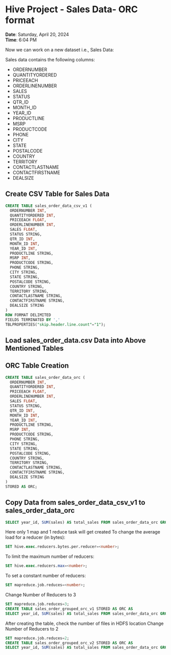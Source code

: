 # Hive Project - Sales Data- ORC format

**Date**: Saturday, April 20, 2024  
**Time**: 6:04 PM

Now we can work on a new dataset i.e., Sales Data:

Sales data contains the following columns:
- ORDERNUMBER
- QUANTITYORDERED
- PRICEEACH
- ORDERLINENUMBER
- SALES
- STATUS
- QTR_ID
- MONTH_ID
- YEAR_ID
- PRODUCTLINE
- MSRP
- PRODUCTCODE
- PHONE
- CITY
- STATE
- POSTALCODE
- COUNTRY
- TERRITORY
- CONTACTLASTNAME
- CONTACTFIRSTNAME
- DEALSIZE

## Create CSV Table for Sales Data

```sql
CREATE TABLE sales_order_data_csv_v1 (
  ORDERNUMBER INT,
  QUANTITYORDERED INT,
  PRICEEACH FLOAT,
  ORDERLINENUMBER INT,
  SALES FLOAT,
  STATUS STRING,
  QTR_ID INT,
  MONTH_ID INT,
  YEAR_ID INT,
  PRODUCTLINE STRING,
  MSRP INT,
  PRODUCTCODE STRING,
  PHONE STRING,
  CITY STRING,
  STATE STRING,
  POSTALCODE STRING,
  COUNTRY STRING,
  TERRITORY STRING,
  CONTACTLASTNAME STRING,
  CONTACTFIRSTNAME STRING,
  DEALSIZE STRING
)
ROW FORMAT DELIMITED
FIELDS TERMINATED BY ','
TBLPROPERTIES("skip.header.line.count"="1");
```

## Load sales_order_data.csv Data into Above Mentioned Tables
## ORC Table Creation

```sql
CREATE TABLE sales_order_data_orc (
  ORDERNUMBER INT,
  QUANTITYORDERED INT,
  PRICEEACH FLOAT,
  ORDERLINENUMBER INT,
  SALES FLOAT,
  STATUS STRING,
  QTR_ID INT,
  MONTH_ID INT,
  YEAR_ID INT,
  PRODUCTLINE STRING,
  MSRP INT,
  PRODUCTCODE STRING,
  PHONE STRING,
  CITY STRING,
  STATE STRING,
  POSTALCODE STRING,
  COUNTRY STRING,
  TERRITORY STRING,
  CONTACTLASTNAME STRING,
  CONTACTFIRSTNAME STRING,
  DEALSIZE STRING
)
STORED AS ORC;
```

## Copy Data from sales_order_data_csv_v1 to sales_order_data_orc

```sql
SELECT year_id, SUM(sales) AS total_sales FROM sales_order_data_orc GROUP BY year_id;
```

Here only 1 map and 1 reduce task will get created
To change the average load for a reducer (in bytes):

```sql
SET hive.exec.reducers.bytes.per.reducer=<number>;
```

To limit the maximum number of reducers:

```sql
SET hive.exec.reducers.max=<number>;
```

To set a constant number of reducers:


```sql
SET mapreduce.job.reduces=<number>;
```

Change Number of Reducers to 3

```sql
SET mapreduce.job.reduces=3;
CREATE TABLE sales_order_grouped_orc_v1 STORED AS ORC AS 
SELECT year_id, SUM(sales) AS total_sales FROM sales_order_data_orc GROUP BY year_id;
```


After creating the table, check the number of files in HDFS location
Change Number of Reducers to 2

```sql
SET mapreduce.job.reduces=2;
CREATE TABLE sales_order_grouped_orc_v2 STORED AS ORC AS 
SELECT year_id, SUM(sales) AS total_sales FROM sales_order_data_orc GROUP BY year_id;
```